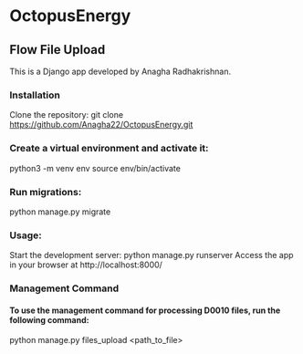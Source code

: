 # OctopusEnergy
## Flow File Upload
This is a Django app developed by Anagha Radhakrishnan.

### Installation
Clone the repository: git clone https://github.com/Anagha22/OctopusEnergy.git

### Create a virtual environment and activate it:
python3 -m venv env
source env/bin/activate

### Run migrations: 
python manage.py migrate

### Usage:
Start the development server: python manage.py runserver
Access the app in your browser at http://localhost:8000/

### Management Command
#### To use the management command for processing D0010 files, run the following command:

python manage.py files_upload <path_to_file>
